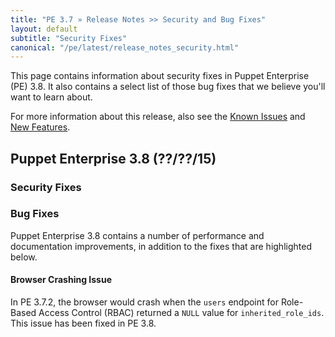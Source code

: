 ```yaml
---
title: "PE 3.7 » Release Notes >> Security and Bug Fixes"
layout: default
subtitle: "Security Fixes"
canonical: "/pe/latest/release_notes_security.html"
---
```


This page contains information about security fixes in Puppet Enterprise (PE) 3.8. It also contains a select list of those bug fixes that we believe you'll want to learn about.

For more information about this release, also see the [Known Issues](./release_notes_known_issues.html) and [New Features](./release_notes.html).

## Puppet Enterprise 3.8 (??/??/15)

### Security Fixes


### Bug Fixes

Puppet Enterprise 3.8 contains a number of performance and documentation improvements, in addition to the fixes that are highlighted below.

#### Browser Crashing Issue

In PE 3.7.2, the browser would crash when the `users` endpoint for Role-Based Access Control (RBAC) returned a `NULL` value for `inherited_role_ids`. This issue has been fixed in PE 3.8.

